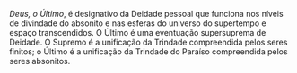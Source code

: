 *Deus, o Último*, é designativo da Deidade pessoal que funciona nos níveis de divindade do absonito e nas esferas do universo do supertempo e espaço transcendidos. O Último é uma eventuação supersuprema de Deidade. O Supremo é a unificação da Trindade compreendida pelos seres finitos; o Último é a unificação da Trindade do Paraíso compreendida pelos seres absonitos.